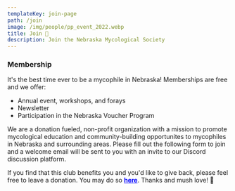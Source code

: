 ```yaml
---
templateKey: join-page
path: /join
image: /img/people/pp_event_2022.webp
title: Join 🍄
description: Join the Nebraska Mycological Society
---
```

### Membership
It's the best time ever to be a mycophile in Nebraska! Memberships are free and we offer:
* Annual event, workshops, and forays
* Newsletter
* Participation in the Nebraska Voucher Program

We are a donation fueled, non-profit organization with a mission to promote mycological education and community-building opportunites to mycophiles in Nebraska and surrounding areas. Please fill out the following form to join and a welcome email will be sent to you with an invite to our Discord discussion platform. 

If you find that this club benefits you and you'd like to give back, please feel free to leave a donation. You may do so <a style="color:blue; font-weight:bold" target="_blank" href="https://www.paypal.com/donate?hosted_button_id=HPX3GSKB5VEXL">here</a>. Thanks and mush love! 🍄